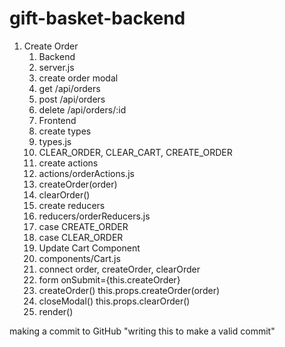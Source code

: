 # gift-basket-backend

1. Create Order
     1. Backend
     2. server.js
     3. create order modal
     4. get /api/orders
     5. post /api/orders
     6. delete /api/orders/:id
     7. Frontend
     8. create types
     9. types.js
     10. CLEAR_ORDER, CLEAR_CART, CREATE_ORDER
     11. create actions
     12. actions/orderActions.js
     13. createOrder(order)
     14. clearOrder()
     15. create reducers
     16. reducers/orderReducers.js
     17. case CREATE_ORDER
     18. case CLEAR_ORDER
     19. Update Cart Component
     20. components/Cart.js
     21. connect order, createOrder, clearOrder
     22. form onSubmit={this.createOrder}
     23. createOrder() this.props.createOrder(order)
     24. closeModal() this.props.clearOrder()
     25. render()

making a commit to GitHub
"writing this to make a valid commit"
